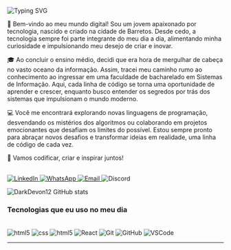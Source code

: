 ![Typing SVG](https://readme-typing-svg.demolab.com?font=Fira+Code&size=29&pause=1500&weight=900&duration=3500&color=FFFFFF&background=FFFFFF00&vCenter=true&width=1100&height=60&lines=👋👋+Olá.+Meu+nome+é+Vitor,+e+eu+sou+um+Desenvolvedor+Front-End!)

🚀 Bem-vindo ao meu mundo digital! Sou um jovem apaixonado por tecnologia, nascido e criado na cidade de Barretos. Desde cedo, a tecnologia sempre foi parte integrante do meu dia a dia, alimentando minha curiosidade e impulsionando meu desejo de criar e inovar.

🎓 Ao concluir o ensino médio, decidi que era hora de mergulhar de cabeça no vasto oceano da informação. Assim, tracei meu caminho rumo ao conhecimento ao ingressar em uma faculdade de bacharelado em Sistemas de Informação. Aqui, cada linha de código se torna uma oportunidade de aprender e crescer, enquanto busco entender os segredos por trás dos sistemas que impulsionam o mundo moderno.

💻 Você me encontrará explorando novas linguagens de programação, desvendando os mistérios dos algoritmos ou colaborando em projetos emocionantes que desafiam os limites do possível. Estou sempre pronto para abraçar novos desafios e transformar ideias em realidade, uma linha de código de cada vez.

🌟 Vamos codificar, criar e inspirar juntos!

<div style="display: inline_block"><br/>
  <a href="https://www.linkedin.com/in/vfmj/" target="_blank">
    <img src="https://img.shields.io/badge/LinkedIn-0077B5?style=for-the-badge&logo=linkedin&logoColor=white" alt="LinkedIn" />
  </a>
  <a href="https://wa.me/5517981117587" target="_blank">
    <img src="https://img.shields.io/badge/WhatsApp-25D366?style=for-the-badge&logo=whatsapp&logoColor=white" alt="WhatsApp" />
  </a>
  <a href="mailto:vitor.justino@faculdadebarretos.com.br">
    <img src="https://img.shields.io/badge/Outlook-0078D4?style=for-the-badge&logo=microsoft-outlook&logoColor=white" alt="Email" />
  </a>
  <span title="Lil Devon#8364">
    <img src="https://img.shields.io/badge/Discord-7289DA?style=for-the-badge&logo=discord&logoColor=white" alt="Discord" />
  </span>
</div>

![DarkDevon12 GitHub stats](https://github-readme-stats.vercel.app/api?username=DarkDevon12&show_icons=true&theme=radical)

### Tecnologias que eu uso no meu dia

<div style="display: inline_block"><br/>
<img align="center" alt="html5" src="https://img.shields.io/badge/HTML5-E34F26?style=for-the-badge&logo=html5&logoColor=white" />
<img align="center" alt="css" src="https://img.shields.io/badge/CSS3-1572B6?style=for-the-badge&logo=css3&logoColor=white" />
<img align="center" alt="html5" src="https://img.shields.io/badge/JavaScript-F7DF1E?style=for-the-badge&logo=javascript&logoColor=black" />
<img align="center" alt="React" src="https://img.shields.io/badge/React-61DAFB?style=for-the-badge&logo=react&logoColor=black" />
<img align="center" alt="Git" src="https://img.shields.io/badge/Git-F05032?style=for-the-badge&logo=git&logoColor=white" />
<img align="center" alt="GitHub" src="https://img.shields.io/badge/GitHub-181717?style=for-the-badge&logo=github&logoColor=white" />
<img align="center" alt="VSCode" src="https://img.shields.io/badge/VSCode-007ACC?style=for-the-badge&logo=visual-studio-code&logoColor=white" />

</div> 

<p><hr>


